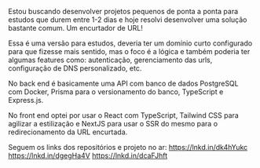 Estou buscando desenvolver projetos pequenos de ponta a ponta para estudos que durem entre 1-2 dias e hoje resolvi desenvolver uma solução bastante comum. Um encurtador de URL!

Essa é uma versão para estudos, deveria ter um domínio curto configurado para que fizesse mais sentido, mas o foco é a lógica e também poderia ter algumas features como: autenticação, gerenciamento das urls, configuração de DNS personalizado, etc.

No back end é basicamente uma API com banco de dados PostgreSQL com Docker, Prisma para o versionamento do banco, TypeScript e Express.js.

No front end optei por usar o React com TypeScript, Tailwind CSS para agilizar a estilização e NextJS para usar o SSR do mesmo para o redirecionamento da URL encurtada.

Seguem os links dos repositórios e projeto no ar:
https://lnkd.in/dk4hYukc
https://lnkd.in/dgegHa4V
https://lnkd.in/dcaFJhft
